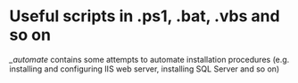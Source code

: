 # Useful scripts in .ps1, .bat, .vbs and so on
_\_automate_ contains some attempts to automate installation procedures (e.g. installing and configuring IIS web server, installing SQL Server and so on)
